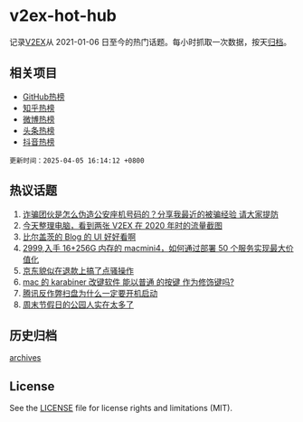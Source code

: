 # v2ex-hot-hub

 记录[V2EX](https://www.v2ex.com/)从 2021-01-06 日至今的热门话题。每小时抓取一次数据，按天[归档](archives)。
 
 ## 相关项目

- [GitHub热榜](https://github.com/lonnyzhang423/github-hot-hub)
- [知乎热榜](https://github.com/lonnyzhang423/zhihu-hot-hub)
- [微博热榜](https://github.com/lonnyzhang423/weibo-hot-hub)
- [头条热榜](https://github.com/lonnyzhang423/toutiao-hot-hub)
- [抖音热榜](https://github.com/lonnyzhang423/douyin-hot-hub)


 `更新时间：2025-04-05 16:14:12 +0800`

## 热议话题

1. [诈骗团伙是怎么伪造公安座机号码的？分享我最近的被骗经验 请大家提防](https://www.v2ex.com/t/1123326)
1. [今天整理电脑，看到两张 V2EX 在 2020 年时的流量截图](https://www.v2ex.com/t/1123362)
1. [比尔盖茨的 Blog 的 UI 好好看啊](https://www.v2ex.com/t/1123346)
1. [2999,入手 16+256G 内存的 macmini4，如何通过部署 50 个服务实现最大价值化](https://www.v2ex.com/t/1123367)
1. [京东貌似在退款上搞了点骚操作](https://www.v2ex.com/t/1123313)
1. [mac 的 karabiner 改键软件 能以普通 的按键 作为修饰键吗?](https://www.v2ex.com/t/1123355)
1. [腾讯反作弊扫盘为什么一定要开机启动](https://www.v2ex.com/t/1123360)
1. [周末节假日的公园人实在太多了](https://www.v2ex.com/t/1123372)

## 历史归档

[archives](archives)

## License

See the [LICENSE](LICENSE) file for license rights and limitations (MIT).

